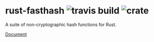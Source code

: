 # rust-fasthash ![travis build](https://travis-ci.org/flier/rust-fasthash.svg?branch=master) ![crate](https://img.shields.io/crates/v/fasthash.svg)
A suite of non-cryptographic hash functions for Rust.


[Document](https://docs.rs/flier/rust-fasthash)
